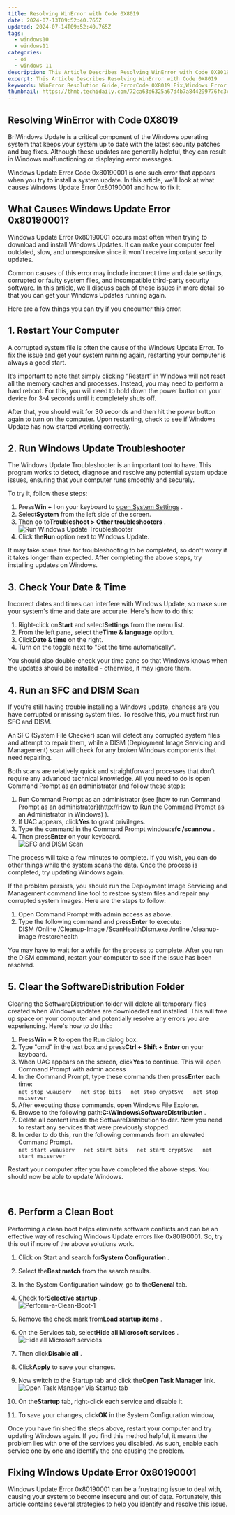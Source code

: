 ```yaml
---
title: Resolving WinError with Code 0X8019
date: 2024-07-13T09:52:40.765Z
updated: 2024-07-14T09:52:40.765Z
tags:
  - windows10
  - windows11
categories:
  - os
  - windows 11
description: This Article Describes Resolving WinError with Code 0X8019
excerpt: This Article Describes Resolving WinError with Code 0X8019
keywords: WinError Resolution Guide,ErrorCode 0X8019 Fix,Windows Error Handling,Code 0X8019 Solution,Debugging WinErrors,Unpacking Error X8019,Troubleshooting Windows Error
thumbnail: https://thmb.techidaily.com/72ca63d6325a67d4b7a844299776fc3c0b1aca6440d5ca1111f8174af4b16af4.jpg
---
```


## Resolving WinError with Code 0X8019

 BriWindows Update is a critical component of the Windows operating system that keeps your system up to date with the latest security patches and bug fixes. Although these updates are generally helpful, they can result in Windows malfunctioning or displaying error messages.

 Windows Update Error Code 0x80190001 is one such error that appears when you try to install a system update. In this article, we'll look at what causes Windows Update Error 0x80190001 and how to fix it.

## What Causes Windows Update Error 0x80190001?

 Windows Update Error 0x80190001 occurs most often when trying to download and install Windows Updates. It can make your computer feel outdated, slow, and unresponsive since it won't receive important security updates.

 Common causes of this error may include incorrect time and date settings, corrupted or faulty system files, and incompatible third-party security software. In this article, we'll discuss each of these issues in more detail so that you can get your Windows Updates running again.

Here are a few things you can try if you encounter this error.

## 1\. Restart Your Computer

 A corrupted system file is often the cause of the Windows Update Error. To fix the issue and get your system running again, restarting your computer is always a good start.

 It’s important to note that simply clicking “Restart” in Windows will not reset all the memory caches and processes. Instead, you may need to perform a hard reboot. For this, you will need to hold down the power button on your device for 3-4 seconds until it completely shuts off.

 After that, you should wait for 30 seconds and then hit the power button again to turn on the computer. Upon restarting, check to see if Windows Update has now started working correctly.

## 2\. Run Windows Update Troubleshooter

 The Windows Update Troubleshooter is an important tool to have. This program works to detect, diagnose and resolve any potential system update issues, ensuring that your computer runs smoothly and securely.

To try it, follow these steps:

1. Press**Win + I** on your keyboard to [open System Settings](https://www.makeuseof.com/windows-ways-to-open-system-settings/) .
2. Select**System** from the left side of the screen.
3. Then go to**Troubleshoot > Other troubleshooters** .  
![Run Windows Update Troubleshooter](https://static1.makeuseofimages.com/wordpress/wp-content/uploads/2022/10/Run-Windows-Update-Troubleshooter.jpg)
4. Click the**Run** option next to Windows Update.

 It may take some time for troubleshooting to be completed, so don't worry if it takes longer than expected. After completing the above steps, try installing updates on Windows.

## 3\. Check Your Date & Time

 Incorrect dates and times can interfere with Windows Update, so make sure your system's time and date are accurate. Here's how to do this:

1. Right-click on**Start** and select**Settings** from the menu list.
2. From the left pane, select the**Time & language** option.
3. Click**Date & time** on the right.
4. Turn on the toggle next to "Set the time automatically".

 You should also double-check your time zone so that Windows knows when the updates should be installed - otherwise, it may ignore them.

## 4\. Run an SFC and DISM Scan

 If you’re still having trouble installing a Windows update, chances are you have corrupted or missing system files. To resolve this, you must first run SFC and DISM.

 An SFC (System File Checker) scan will detect any corrupted system files and attempt to repair them, while a DISM (Deployment Image Servicing and Management) scan will check for any broken Windows components that need repairing.

 Both scans are relatively quick and straightforward processes that don’t require any advanced technical knowledge. All you need to do is open Command Prompt as an administrator and follow these steps:

1. Run Command Prompt as an administrator (see [how to run Command Prompt as an administrator](<http://How> to Run the Command Prompt as an Administrator in Windows) ).
2. If UAC appears, click**Yes** to grant privileges.
3. Type the command in the Command Prompt window:**sfc /scannow** .
4. Then press**Enter** on your keyboard.  
![SFC and DISM Scan](https://static1.makeuseofimages.com/wordpress/wp-content/uploads/2022/11/SFC-and-DISM-Scan.jpg)

 The process will take a few minutes to complete. If you wish, you can do other things while the system scans the data. Once the process is completed, try updating Windows again.

 If the problem persists, you should run the Deployment Image Servicing and Management command line tool to restore system files and repair any corrupted system images. Here are the steps to follow:

1. Open Command Prompt with admin access as above.
2. Type the following command and press**Enter** to execute:  
DISM /Online /Cleanup-Image /ScanHealthDism.exe /online /cleanup-image /restorehealth

 You may have to wait for a while for the process to complete. After you run the DISM command, restart your computer to see if the issue has been resolved.

## 5\. Clear the SoftwareDistribution Folder

 Clearing the SoftwareDistribution folder will delete all temporary files created when Windows updates are downloaded and installed. This will free up space on your computer and potentially resolve any errors you are experiencing. Here's how to do this:

1. Press**Win + R** to open the Run dialog box.
2. Type "cmd" in the text box and press**Ctrl + Shift + Enter** on your keyboard.
3. When UAC appears on the screen, click**Yes** to continue. This will open Command Prompt with admin access
4. In the Command Prompt, type these commands then press**Enter** each time:  
`net stop wuauserv  
net stop bits  
net stop cryptSvc  
net stop msiserver`
5. After executing those commands, open Windows File Explorer.
6. Browse to the following path:**C:\\Windows\\SoftwareDistribution** .
7. Delete all content inside the SoftwareDistribution folder. Now you need to restart any services that were previously stopped.
8. In order to do this, run the following commands from an elevated Command Prompt.  
`net start wuauserv  
net start bits  
net start cryptSvc  
net start msiserver`

 Restart your computer after you have completed the above steps. You should now be able to update Windows.

​​​​

## 6\. Perform a Clean Boot

 Performing a clean boot helps eliminate software conflicts and can be an effective way of resolving Windows Update errors like 0x80190001\. So, try this out if none of the above solutions work.

1. Click on Start and search for**System Configuration** .
2. Select the**Best match** from the search results.
3. In the System Configuration window, go to the**General** tab.
4. Check for**Selective startup** .  
![Perform-a-Clean-Boot-1](https://static1.makeuseofimages.com/wordpress/wp-content/uploads/2022/10/Perform-a-Clean-Boot-1.jpg)
5. Remove the check mark from**Load startup items** .

1. On the Services tab, select**Hide all Microsoft services** .  
![Hide all Microsoft services](https://static1.makeuseofimages.com/wordpress/wp-content/uploads/2022/10/Hide-all-Microsoft-services.jpg)
2. Then click**Disable all** .
3. Click**Apply** to save your changes.
4. Now switch to the Startup tab and click the**Open Task Manager** link.  
![Open Task Manager Via Startup tab](https://static1.makeuseofimages.com/wordpress/wp-content/uploads/2022/10/Open-Task-Manager-Via-Startup-tab.jpg)
5. On the**Startup** tab, right-click each service and disable it.
6. To save your changes, click**OK** in the System Configuration window,

 Once you have finished the steps above, restart your computer and try updating Windows again. If you find this method helpful, it means the problem lies with one of the services you disabled. As such, enable each service one by one and identify the one causing the problem.

## Fixing Windows Update Error 0x80190001

 Windows Update Error 0x80190001 can be a frustrating issue to deal with, causing your system to become insecure and out of date. Fortunately, this article contains several strategies to help you identify and resolve this issue.

<ins class="adsbygoogle"
     style="display:block"
     data-ad-format="autorelaxed"
     data-ad-client="ca-pub-7571918770474297"
     data-ad-slot="1223367746"></ins>



<ins class="adsbygoogle"
     style="display:block"
     data-ad-client="ca-pub-7571918770474297"
     data-ad-slot="8358498916"
     data-ad-format="auto"
     data-full-width-responsive="true"></ins>




